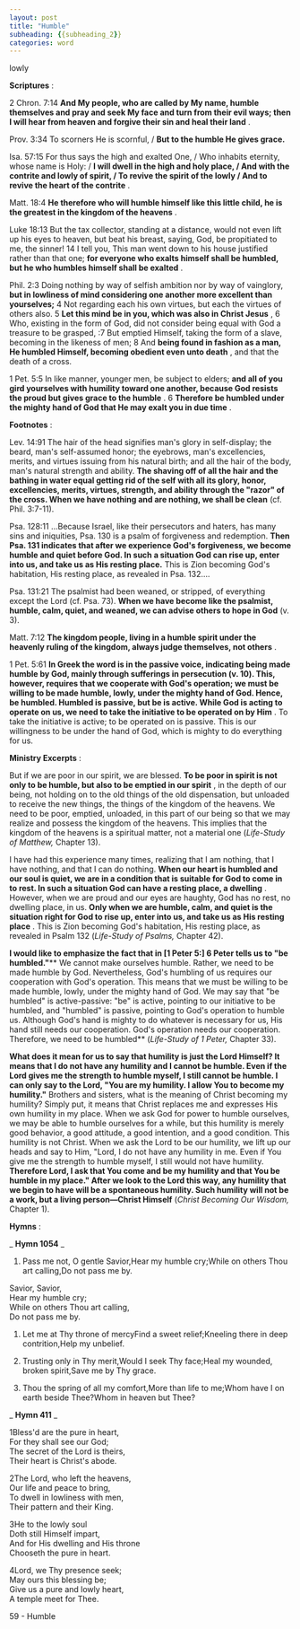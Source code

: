 ```yaml
---
layout: post
title: "Humble"
subheading: {{subheading_2}}
categories: word
---
```


lowly

**Scriptures** :

2 Chron. 7:14 **And My people, who are called by My name, humble themselves and pray and seek My face and turn from their evil ways; then I will hear from heaven and forgive their sin and heal their land** .

Prov. 3:34 To scorners He is scornful, / **But to the humble He gives grace.**

Isa. 57:15 For thus says the high and exalted One, / Who inhabits eternity, whose name is Holy: / **I will dwell in the high and holy place, / And with the contrite and lowly of spirit, / To revive the spirit of the lowly / And to revive the heart of the contrite** .

Matt. 18:4 **He therefore who will humble himself like this little child, he is the greatest in the kingdom of the heavens** .

Luke 18:13 But the tax collector, standing at a distance, would not even lift up his eyes to heaven, but beat his breast, saying, God, be propitiated to me, the sinner! 14 I tell you, This man went down to his house justified rather than that one; **for everyone who exalts himself shall be humbled, but he who humbles himself shall be exalted** .

Phil. 2:3 Doing nothing by way of selfish ambition nor by way of vainglory, **but in lowliness of mind considering one another more excellent than yourselves;** 4 Not regarding each his own virtues, but each the virtues of others also. 5 **Let this mind be in you, which was also in Christ Jesus** , 6 Who, existing in the form of God, did not consider being equal with God a treasure to be grasped, :7 But emptied Himself, taking the form of a slave, becoming in the likeness of men; 8 And **being found in fashion as a man, He humbled Himself, becoming obedient even unto death** , and that the death of a cross.

1 Pet. 5:5 In like manner, younger men, be subject to elders; **and all of you gird yourselves with humility toward one another, because God resists the proud but gives grace to the humble** . 6 **Therefore be humbled under the mighty hand of God that He may exalt you in due time** .

**Footnotes** :

Lev. 14:91 The hair of the head signifies man's glory in self-display; the beard, man's self-assumed honor; the eyebrows, man's excellencies, merits, and virtues issuing from his natural birth; and all the hair of the body, man's natural strength and ability. **The shaving off of all the hair and the bathing in water equal getting rid of the self with all its glory, honor, excellencies, merits, virtues, strength, and ability through the "razor" of the cross. When we have nothing and are nothing, we shall be clean** (cf. Phil. 3:7-11).

Psa. 128:11 …Because Israel, like their persecutors and haters, has many sins and iniquities, Psa. 130 is a psalm of forgiveness and redemption. **Then Psa. 131 indicates that after we experience God's forgiveness, we become humble and quiet before God. In such a situation God can rise up, enter into us, and take us as His resting place.** This is Zion becoming God's habitation, His resting place, as revealed in Psa. 132….

Psa. 131:21 The psalmist had been weaned, or stripped, of everything except the Lord (cf. Psa. 73). **When we have become like the psalmist, humble, calm, quiet, and weaned, we can advise others to hope in God** (v. 3).

Matt. 7:12 **The kingdom people, living in a humble spirit under the heavenly ruling of the kingdom, always judge themselves, not others** .

1 Pet. 5:61 **In Greek the word is in the passive voice, indicating being made humble by God, mainly through sufferings in persecution (v. 10). This, however, requires that we cooperate with God's operation; we must be willing to be made humble, lowly, under the mighty hand of God. Hence, be humbled. Humbled is passive, but be is active. While God is acting to operate on us, we need to take the initiative to be operated on by Him** . To take the initiative is active; to be operated on is passive. This is our willingness to be under the hand of God, which is mighty to do everything for us.

**Ministry Excerpts** :

But if we are poor in our spirit, we are blessed. **To be poor in spirit is not only to be humble, but also to be emptied in our spirit** , in the depth of our being, not holding on to the old things of the old dispensation, but unloaded to receive the new things, the things of the kingdom of the heavens. We need to be poor, emptied, unloaded, in this part of our being so that we may realize and possess the kingdom of the heavens. This implies that the kingdom of the heavens is a spiritual matter, not a material one (_Life-Study of Matthew,_ Chapter 13).

I have had this experience many times, realizing that I am nothing, that I have nothing, and that I can do nothing. **When our heart is humbled and our soul is quiet, we are in a condition that is suitable for God to come in to rest. In such a situation God can have a resting place, a dwelling** . However, when we are proud and our eyes are haughty, God has no rest, no dwelling place, in us. **Only when we are humble, calm, and quiet is the situation right for God to rise up, enter into us, and take us as His resting place** . This is Zion becoming God's habitation, His resting place, as revealed in Psalm 132 (_Life-Study of Psalms,_ Chapter 42).

**I would like to emphasize the fact that in [1 Peter 5:] 6 Peter tells us to "be humbled."**** We cannot make ourselves humble. Rather, we need to be made humble by God. Nevertheless, God's humbling of us requires our cooperation with God's operation. This means that we must be willing to be made humble, lowly, under the mighty hand of God. We may say that "be humbled" is active-passive: "be" is active, pointing to our initiative to be humbled, and "humbled" is passive, pointing to God's operation to humble us. Although God's hand is mighty to do whatever is necessary for us, His hand still needs our cooperation. God's operation needs our cooperation. Therefore, we need to be humbled** (_Life-Study of 1 Peter,_ Chapter 33).

**What does it mean for us to say that humility is just the Lord Himself? It means that I do not have any humility and I cannot be humble. Even if the Lord gives me the strength to humble myself, I still cannot be humble. I can only say to the Lord, "You are my humility. I allow You to become my humility."** Brothers and sisters, what is the meaning of Christ becoming my humility? Simply put, it means that Christ replaces me and expresses His own humility in my place. When we ask God for power to humble ourselves, we may be able to humble ourselves for a while, but this humility is merely good behavior, a good attitude, a good intention, and a good condition. This humility is not Christ. When we ask the Lord to be our humility, we lift up our heads and say to Him, "Lord, I do not have any humility in me. Even if You give me the strength to humble myself, I still would not have humility. **Therefore Lord, I ask that You come and be my humility and that You be humble in my place." After we look to the Lord this way, any humility that we begin to have will be a spontaneous humility. Such humility will not be a work, but a living person—Christ Himself** (_Christ Becoming Our Wisdom,_ Chapter 1).

**Hymns** :

_ **Hymn 1054** _

1. Pass me not, O gentle Savior,Hear my humble cry;While on others Thou art calling,Do not pass me by.

Savior, Savior,  
Hear my humble cry;  
While on others Thou art calling,  
Do not pass me by.

1. Let me at Thy throne of mercyFind a sweet relief;Kneeling there in deep contrition,Help my unbelief.

1. Trusting only in Thy merit,Would I seek Thy face;Heal my wounded, broken spirit,Save me by Thy grace.

1. Thou the spring of all my comfort,More than life to me;Whom have I on earth beside Thee?Whom in heaven but Thee?

_ **Hymn 411** _

1Bless'd are the pure in heart,  
For they shall see our God;  
The secret of the Lord is theirs,  
Their heart is Christ's abode.

2The Lord, who left the heavens,  
Our life and peace to bring,  
To dwell in lowliness with men,  
Their pattern and their King.

3He to the lowly soul  
Doth still Himself impart,  
And for His dwelling and His throne  
Chooseth the pure in heart.

4Lord, we Thy presence seek;  
May ours this blessing be;  
Give us a pure and lowly heart,  
A temple meet for Thee.

59 - Humble
